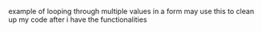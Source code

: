 example of looping through multiple values in a form may use this to clean up my code after i have the functionalities

<!-- <form action="/clubreq" method="post">
    <% for (var i in clubreq){%>
        Club Name: <input type="text" name="clubname[]" value="<%= clubreq[i].clubname %>" /><br><br>
        Club Type: <input type="text" name="clubtype[]" value="<%= clubreq[i].type %>" /><br><br>
        <input type="submit" value="accept"/><br><br><hr>
    <%} %>
</form> -->